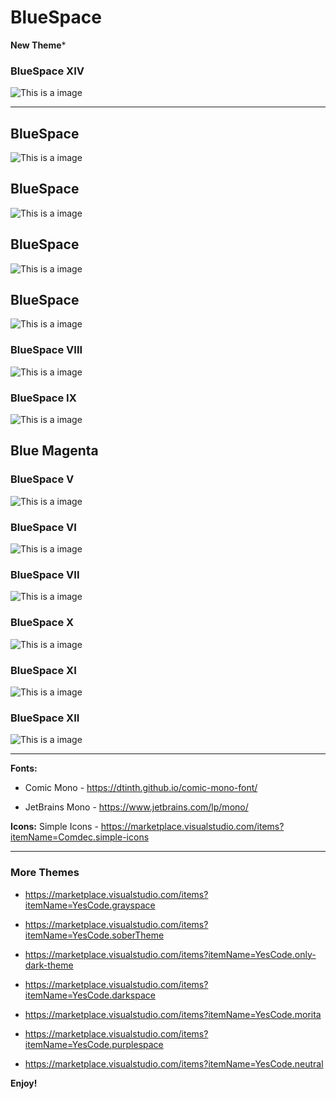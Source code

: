# BlueSpace

**New Theme***

### BlueSpace XIV
![This is a image](https://github.com/yesomac/BlueSpaceVSC/blob/main/img/blue_space-XIV.png?raw=true)

---

## BlueSpace
![This is a image](https://github.com/yesomac/BlueSpaceVSC/blob/main/img/blue_space_1.png?raw=true)

## BlueSpace
![This is a image](https://github.com/yesomac/BlueSpaceVSC/blob/main/img/blue_space_2.png?raw=true)

## BlueSpace
![This is a image](https://github.com/yesomac/BlueSpaceVSC/blob/main/img/blue_space_3.png?raw=true)

## BlueSpace
![This is a image](https://github.com/yesomac/BlueSpaceVSC/blob/main/img/blue_space_4.png?raw=true)

### BlueSpace VIII
![This is a image](https://github.com/yesomac/BlueSpaceVSC/blob/main/img/blue_space_8.png?raw=true)

### BlueSpace IX
![This is a image](https://github.com/yesomac/BlueSpaceVSC/blob/main/img/blue_space_9.png?raw=true)

## Blue Magenta
### BlueSpace V
![This is a image](https://github.com/yesomac/BlueSpaceVSC/blob/main/img/blue_space_5.png?raw=true)

### BlueSpace VI
![This is a image](https://github.com/yesomac/BlueSpaceVSC/blob/main/img/blue_space_6.png?raw=true)

### BlueSpace VII
![This is a image](https://github.com/yesomac/BlueSpaceVSC/blob/main/img/blue_space_7.png?raw=true)

### BlueSpace X
![This is a image](https://github.com/yesomac/BlueSpaceVSC/blob/main/img/blue_space_10.png?raw=true)

### BlueSpace XI
![This is a image](https://github.com/yesomac/BlueSpaceVSC/blob/main/img/blue_space_11.png?raw=true)

### BlueSpace XII
![This is a image](https://github.com/yesomac/BlueSpaceVSC/blob/main/img/blue_space_12.png?raw=true)

---
**Fonts:** 

  * Comic Mono - https://dtinth.github.io/comic-mono-font/

  * JetBrains Mono - https://www.jetbrains.com/lp/mono/

**Icons:** Simple Icons - https://marketplace.visualstudio.com/items?itemName=Comdec.simple-icons

---

### More Themes

* https://marketplace.visualstudio.com/items?itemName=YesCode.grayspace

* https://marketplace.visualstudio.com/items?itemName=YesCode.soberTheme

* https://marketplace.visualstudio.com/items?itemName=YesCode.only-dark-theme

* https://marketplace.visualstudio.com/items?itemName=YesCode.darkspace

* https://marketplace.visualstudio.com/items?itemName=YesCode.morita

* https://marketplace.visualstudio.com/items?itemName=YesCode.purplespace

* https://marketplace.visualstudio.com/items?itemName=YesCode.neutral

**Enjoy!**
